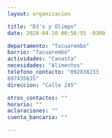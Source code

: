 ```yaml
---
layout: organizacion

title: "DJ's y Olimpo"
date: 2020-04-10 00:56:55 -0300

departamento: "Tacuarembó"
barrio: "Tacuarembó"
actividades: "Canasta"
necesidades: "Alimentos"
telefono_contacto: "092838233
097435635"
direccion: "Calle 245"

otros_contactos: ""
horario: ""
aclaraciones: ""
cuenta_bancaria: ""

---
```

